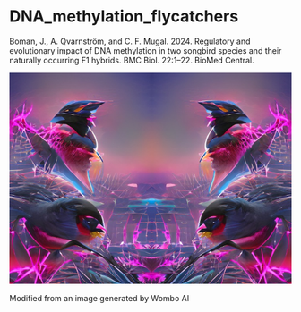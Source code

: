 # DNA_methylation_flycatchers


Boman, J., A. Qvarnström, and C. F. Mugal. 2024. Regulatory and evolutionary impact of DNA methylation in two songbird species and their naturally occurring F1 hybrids. BMC Biol. 22:1–22. BioMed Central.

![alt text](https://github.com/JesperBoman/DNA_methylation_flycatchers/blob/main/GH_cover.jpg)

Modified from an image generated by Wombo AI
